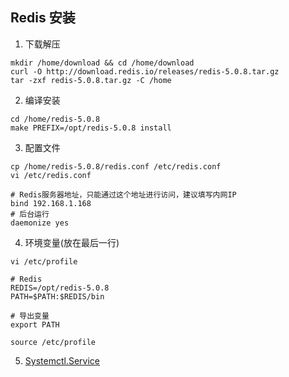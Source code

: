 ## Redis 安装
1. 下载解压
```
mkdir /home/download && cd /home/download
curl -O http://download.redis.io/releases/redis-5.0.8.tar.gz
tar -zxf redis-5.0.8.tar.gz -C /home
```
2. 编译安装
```
cd /home/redis-5.0.8
make PREFIX=/opt/redis-5.0.8 install
```
3. 配置文件
```
cp /home/redis-5.0.8/redis.conf /etc/redis.conf
vi /etc/redis.conf

# Redis服务器地址，只能通过这个地址进行访问，建议填写内网IP
bind 192.168.1.168
# 后台运行
daemonize yes
```
4. 环境变量(放在最后一行)
```
vi /etc/profile

# Redis
REDIS=/opt/redis-5.0.8
PATH=$PATH:$REDIS/bin

# 导出变量
export PATH

source /etc/profile
```
5. [Systemctl.Service](cecntos.systemctl.md)
